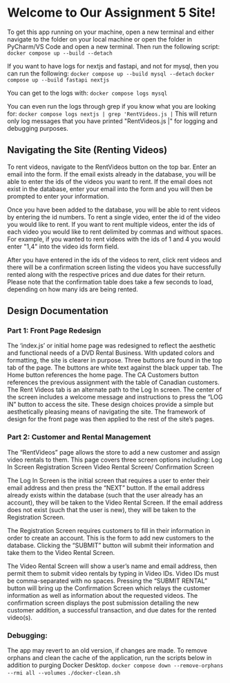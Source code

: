 # Welcome to Our Assignment 5 Site!

To get this app running on your machine, open a new terminal and either navigate to the folder on your local machine or open the folder in PyCharm/VS Code and open a new terminal.  Then run the following script:
`docker compose up --build --detach`

If you want to have logs for nextjs and fastapi, and not for mysql, then you can run the following:
`docker compose up --build mysql --detach`
`docker compose up --build fastapi nextjs`

You can get to the logs with:
 `docker compose logs mysql`

 You can even run the logs through grep if you know what you are looking for:
 `docker compose logs nextjs | grep 'RentVideos.js |`
 This will return only log messages that you have printed "RentVideos.js |" for logging and debugging purposes.

## Navigating the Site (Renting Videos)

To rent videos, navigate to the RentVideos button on the top bar.  Enter an email into the form.  If the email exists already in the database, you will be able to enter the ids of the videos you want to rent.  If the email does not exist in the database, enter your email into the form and you will then be prompted to enter your information.

Once you have been added to the database, you will be able to rent videos by entering the id numbers.  To rent a single video, enter the id of the video you would like to rent.  If you want to rent multiple videos, enter the ids of each video you would like to rent delimited by commas and without spaces.  For example, if you wanted to rent videos with the ids of 1 and 4 you would enter "1,4" into the video ids form field.

After you have entered in the ids of the videos to rent, click rent videos and there will be a confirmation screen listing the videos you have successfully rented along with the respective prices and due dates for their return.  Please note that the confirmation table does take a few seconds to load, depending on how many ids are being rented.


## Design Documentation

### Part 1: Front Page Redesign


The ‘index.js’ or initial home page was redesigned to reflect the aesthetic and functional needs of a DVD Rental Business. With updated colors and formatting, the site is clearer in purpose. 
Three buttons are found in the top tab of the page. The buttons are white text against the black upper tab. The Home button references the home page. The CA Customers button references the previous assignment with the table of Canadian customers. The Rent Videos tab is an alternate path to the Log In screen.
The center of the screen includes a welcome message and instructions to press the “LOG IN” button to access the site.
These design choices provide a simple but aesthetically pleasing means of navigating the site. The framework of design for the front page was then applied to the rest of the site’s pages.

### Part 2: Customer and Rental Management

The “RentVideos” page allows the store to add a new customer and assign video rentals to them. This page covers three screen options including:
Log In Screen
Registration Screen
Video Rental Screen/ Confirmation Screen

The Log In Screen is the initial screen that requires a user to enter their email address and then press the “NEXT” button. If the email address already exists within the database (such that the user already has an account), they will be taken to the Video Rental Screen. If the email address does not exist (such that the user is new), they will be taken to the Registration Screen.

The Registration Screen requires customers to fill in their information in order to create an account. This is the form to add new customers to the database. Clicking the “SUBMIT” button will submit their information and take them to the Video Rental Screen. 

The Video Rental Screen will show a user’s name and email address, then permit them to submit video rentals by typing in Video IDs. Video IDs must be comma-separated with no spaces. Pressing the “SUBMIT RENTAL” button will bring up the Confirmation Screen which relays the customer information as well as information about the requested videos. The confirmation screen displays the post submission detailing the new customer addition, a successful transaction, and due dates for the rented video(s).


### Debugging:
The app may revert to an old version, if changes are made.  To remove orphans and clean the cache of the application, run the scripts below in addition to purging Docker Desktop.
`docker compose down --remove-orphans --rmi all --volumes`
`./docker-clean.sh`